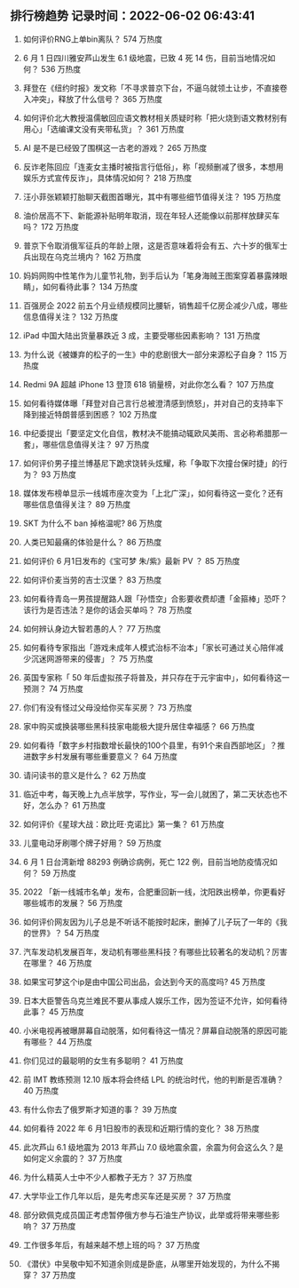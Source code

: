 
## 排行榜趋势 记录时间：2022-06-02 06:43:41
  
  1. 如何评价RNG上单bin离队？ 574 万热度
    
  2. 6 月 1 日四川雅安芦山发生 6.1 级地震，已致 4 死 14 伤，目前当地情况如何？ 536 万热度
    
  3. 拜登在《纽约时报》发文称「不寻求普京下台，不逼乌就领土让步，不直接卷入冲突」，释放了什么信号？ 365 万热度
    
  4. 如何评价北大教授温儒敏回应语文教材相关质疑时称「把火烧到语文教材别有用心」「选编课文没有夹带私货」？ 361 万热度
    
  5. AI 是不是已经毁了围棋这一古老的游戏？ 265 万热度
    
  6. 反诈老陈回应「连麦女主播时被指言行低俗」，称「视频删减了很多，本想用娱乐方式宣传反诈」，具体情况如何？ 218 万热度
    
  7. 汪小菲张颖颖打胎聊天截图首曝光，其中有哪些细节值得关注？ 195 万热度
    
  8. 油价居高不下、新能源补贴明年取消，现在年轻人还能像以前那样放肆买车吗？ 172 万热度
    
  9. 普京下令取消俄军征兵的年龄上限，这是否意味着将会有五、六十岁的俄军士兵出现在乌克兰境内？ 162 万热度
    
  10. 妈妈网购中性笔作为儿童节礼物，到手后认为「笔身海贼王图案穿着暴露辣眼睛」，如何看待此事？ 134 万热度
    
  11. 百强房企 2022 前五个月业绩规模同比腰斩，销售超千亿房企减少八成，哪些信息值得关注？ 132 万热度
    
  12. iPad 中国大陆出货量暴跌近 3 成，主要受哪些因素影响？ 131 万热度
    
  13. 为什么说《被嫌弃的松子的一生》中的悲剧很大一部分来源松子自身？ 115 万热度
    
  14. Redmi 9A 超越 iPhone 13 登顶 618 销量榜，对此你怎么看？ 107 万热度
    
  15. 如何看待媒体曝「拜登对自己言行总被澄清感到愤怒」，并对自己的支持率下降到接近特朗普感到困惑？ 102 万热度
    
  16. 中纪委提出「要坚定文化自信，教材决不能搞动辄欧风美雨、言必称希腊那一套」，哪些信息值得关注？ 97 万热度
    
  17. 如何评价男子撞兰博基尼下跪求饶转头炫耀，称「争取下次撞台保时捷」的行为？ 93 万热度
    
  18. 媒体发布榜单显示一线城市座次变为「上北广深」，如何看待这一变化？还有哪些信息值得关注？ 89 万热度
    
  19. SKT 为什么不 ban 掉格温呢? 86 万热度
    
  20. 人类已知最痛的体验是什么？ 86 万热度
    
  21. 如何评价 6 月1日发布的《宝可梦 朱/紫》最新 PV ？ 85 万热度
    
  22. 如何评价麦当劳的吉士汉堡？ 83 万热度
    
  23. 如何看待青岛一男孩提醒路人跟「孙悟空」合影要收费却遭「金箍棒」恐吓？该行为是否违法？是你的话会买单吗？ 78 万热度
    
  24. 如何辨认身边大智若愚的人？ 77 万热度
    
  25. 如何看待专家指出「游戏未成年人模式治标不治本」「家长可通过关心陪伴减少沉迷网游带来的侵害」？ 75 万热度
    
  26. 英国专家称「 50 年后虚拟孩子将普及，并只存在于元宇宙中」，如何看待这一预测？ 74 万热度
    
  27. 你们有没有怪过父母没给你买车买房？ 73 万热度
    
  28. 家中购买或换装哪些黑科技家电能极大提升居住幸福感？ 66 万热度
    
  29. 如何看待「数字乡村指数增长最快的100个县里，有91个来自西部地区」？推进数字乡村发展有哪些重要意义？ 64 万热度
    
  30. 请问读书的意义是什么？ 62 万热度
    
  31. 临近中考，每天晚上九点半放学，写作业，写一会儿就困了，第二天状态也不好，怎么办？ 61 万热度
    
  32. 如何评价《星球大战：欧比旺·克诺比》第一集？ 61 万热度
    
  33. 儿童电动牙刷哪个牌子好用？ 59 万热度
    
  34. 6 月 1 日台湾新增 88293 例确诊病例，死亡 122 例，目前当地防疫情况如何？ 59 万热度
    
  35. 2022 「新一线城市名单」发布，合肥重回新一线，沈阳跌出榜单，你更看好哪些城市的发展？ 56 万热度
    
  36. 如何评价网友因为儿子总是不听话不能按时起床，删掉了儿子玩了一年的《我的世界》？ 54 万热度
    
  37. 汽车发动机发展百年，发动机有哪些黑科技？有哪些比较著名的发动机？厉害在哪里？ 46 万热度
    
  38. 如果宝可梦这个ip是由中国公司出品，会达到今天的高度吗? 45 万热度
    
  39. 日本大臣警告乌克兰难民不要从事成人娱乐工作，因为签证不允许，如何看待此事？ 45 万热度
    
  40. 小米电视再被曝屏幕自动脱落，如何看待这一情况？屏幕自动脱落的原因可能有哪些？ 44 万热度
    
  41. 你们见过的最聪明的女生有多聪明？ 41 万热度
    
  42. 前 IMT 教练预测 12.10 版本将会终结 LPL 的统治时代，他的判断是否准确？ 40 万热度
    
  43. 有什么你去了俄罗斯才知道的事？ 39 万热度
    
  44. 如何看待 2022 年 6 月1日股市的表现和近期行情的变化？ 38 万热度
    
  45. 此次芦山 6.1 级地震为 2013 年芦山 7.0 级地震余震，余震为何会这么久？是如何定义余震的？ 37 万热度
    
  46. 为什么精英人士中不少人都教子无方？ 37 万热度
    
  47. 大学毕业工作几年以后，是先考虑买车还是买房？ 37 万热度
    
  48. 部分欧佩克成员国正考虑暂停俄方参与石油生产协议，此举或将带来哪些影响？ 37 万热度
    
  49. 工作很多年后，有越来越不想上班的吗？ 37 万热度
    
  50. 《潜伏》中吴敬中知不知道余则成是卧底，从哪里开始发现的，为什么不揭穿？ 37 万热度
    